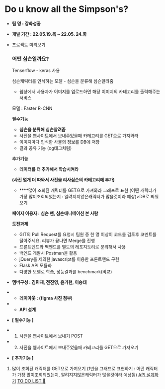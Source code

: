 # Do u know all the Simpson's?
- **팀 명 : 강화성공**
- ****개발 기간 : 22.05.19.목 ~ 22.05. 24.화****

- 프로젝트 미리보기
    
    ### 어떤 심슨일까요?
    
    Tenserflow - keras 사용
    
    심슨캐릭터를 인식하는 모델 - 심슨을 분류해 심슨알려줌
    
    - 웹상에서 사용자가 이미지를 업로드하면 해당 이미지의 카테고리를 출력해주는 서비스
    
    모델 : Faster R-CNN
    
    **필수기능**
    
    - **심슨을 분류해 심슨알려줌**
    - 사진을 웹사이트에서 보내주었을때 카테고리를 GET으로 가져와라
    - 이미지마다 인식한 사물의 정보를 DB에 저장
    - 결과 공유 기능 (og태그처럼)
    
    **추가기능**
    
    - **데이터를 더 추가해서 학습시켜라**
    
    **(사진 몇개 더 따와서 사진을 리사심슨의 카테고리에 추가)**
    
    - ****많이 조회된 캐릭터를 GET으로 가져와라 그래프로 표현 (어떤 캐릭터가 가장 많이조회되었는지 : 알려지지않은캐릭터가 많을것이라 예상)>DB로 띄워오기
    
    **페이지 이용자 : 심슨 팬, 심슨애니메이션 본 사람**
    
    **도전과제**
    
    - GIT의 Pull Request를 요청시 팀원 중 한 명 이상이 코드를 검토후 코멘트를 달아주세요. 리뷰가 끝나면 Merge를 진행
    - 프론트엔드와 백엔드를 별도의 레포지토리로 분리해서 사용
    - 백엔드 개발시 Postman을 활용
    - jQuery를 제외한 javascript를 이용한 프론트엔드 구현
    - Flask API 모듈화
    - 다양한 모델로 학습, 성능결과를 benchmark(비교)


- ****멤버구성 : 김민재, 전진영,  윤가현, 이승태****
- - **레이아웃 : (figma 사진 첨부)**
- - **API 설계**
- **[ 필수기능 ]**
- 1. 사진을 웹사이트에서 보내기 POST
- 2. 사진을 웹사이트에서 보내주었을때 카테고리를 GET으로 가져오기
- **[ 추가기능 ]**
1. 많이 조회된 캐릭터를 GET으로 가져오기
(1번을 그래프로 표현하기 : 어떤 캐릭터가 가장 많이조회되었는지, 알려지지않은캐릭터가 많을것이라 예상됨)
[API 설계하기](https://www.notion.so/dc62b6f1a60d4d02b291a708877bd773)
[TO DO LIST  💨](https://www.notion.so/db79c0f1755342ec90857ef74af0914b)
